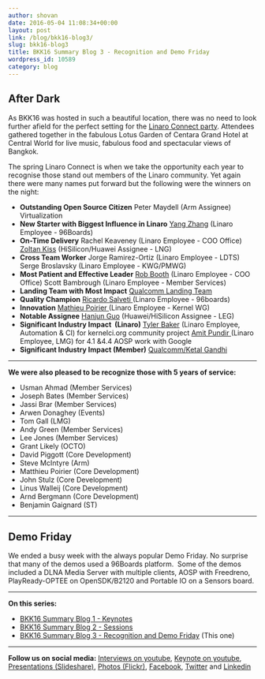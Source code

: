 ```yaml
---
author: shovan
date: 2016-05-04 11:08:34+00:00
layout: post
link: /blog/bkk16-blog3/
slug: bkk16-blog3
title: BKK16 Summary Blog 3 - Recognition and Demo Friday
wordpress_id: 10589
category: blog
---
```


## After Dark

As BKK16 was hosted in such a beautiful location, there was no need to look further afield for the perfect setting for the [Linaro Connect party](https://flic.kr/s/aHskvTDhFc). Attendees gathered together in the fabulous Lotus Garden of Centara Grand Hotel at Central World for live music, fabulous food and spectacular views of Bangkok.

The spring Linaro Connect is when we take the opportunity each year to recognise those stand out members of the Linaro community. Yet again there were many names put forward but the following were the winners on the night:

- **Outstanding Open Source Citizen**
  Peter Maydell (Arm Assignee) Virtualization
- **New Starter with Biggest Influence in Linaro**
  [Yang Zhang](https://www.flickr.com/photos/linaroorg/25384586300/in/album-72157665519520505/) (Linaro Employee - 96Boards)
- **On-Time Delivery**
  Rachel Keaveney (Linaro Employee - COO Office)
  [Zoltan Kiss](https://www.flickr.com/photos/linaroorg/25592759911/in/album-72157665519520505/) (HiSilicon/Huawei Assignee - LNG)
- **Cross Team Worker**
  Jorge Ramirez-Ortiz (Linaro Employee - LDTS)
  Serge Broslavsky (Linaro Employee - KWG/PMWG)
- **Most Patient and Effective Leader**
  [Rob Booth](https://www.flickr.com/photos/linaroorg/25659259796/in/album-72157665519520505/) (Linaro Employee - COO Office)
  Scott Bambrough (Linaro Employee - Member Services)
- **Landing Team with Most Impact**
  [Qualcomm Landing Team](https://www.flickr.com/photos/linaroorg/25054922664/in/album-72157665519520505/)
- **Quality Champion**
  [Ricardo Salveti ](https://www.flickr.com/photos/linaroorg/25685445045/in/album-72157665519520505/)(Linaro Employee - 96boards)
- **Innovation**
  [Mathieu Poirier ](https://www.flickr.com/photos/linaroorg/25054922114/in/album-72157665519520505/)(Linaro Employee - Kernel WG)
- **Notable Assignee**
  [Hanjun Guo](https://www.flickr.com/photos/linaroorg/25058691303/in/album-72157665519520505/) (Huawei/HiSilicon Assignee - LEG)
- **Significant Industry Impact  (Linaro)**
  [Tyler Baker](https://www.flickr.com/photos/linaroorg/25384589680/in/album-72157665519520505/) (Linaro Employee, Automation & CI) for kernelci.org community project
  [Amit Pundir ](https://www.flickr.com/photos/linaroorg/25384589680/in/album-72157665519520505/)(Linaro Employee, LMG) for 4.1 &4.4 AOSP work with Google
- **Significant Industry Impact (Member)**
  [Qualcomm/Ketal Gandhi](https://www.flickr.com/photos/linaroorg/25384588620/in/album-72157665519520505/)

---

**We were also pleased to be recognize those with 5 years of service:**

- Usman Ahmad (Member Services)
- Joseph Bates (Member Services)
- Jassi Brar (Member Services)
- Arwen Donaghey (Events)
- Tom Gall (LMG)
- Andy Green (Member Services)
- Lee Jones (Member Services)
- Grant Likely (OCTO)
- David Piggott (Core Development)
- Steve McIntyre (Arm)
- Matthieu Poirier (Core Development)
- John Stulz (Core Development)
- Linus Walleij (Core Development)
- Arnd Bergmann (Core Development)
- Benjamin Gaignard (ST)

---

## Demo Friday

We ended a busy week with the always popular Demo Friday. No surprise that many of the demos used a 96Boards platform.  Some of the demos included a DLNA Media Server with multiple clients, AOSP with Freedreno, PlayReady-OPTEE on OpenSDK/B2120 and Portable IO on a Sensors board.

---

**On this series:**

- [BKK16 Summary Blog 1 - Keynotes](/blog/bkk16-blog1/)
- [BKK16 Summary Blog 2 - Sessions](/blog/bkk16-blog2/)
- [BKK16 Summary Blog 3 - Recognition and Demo Friday](/blog/bkk16-blog3/) (This one)

---

**Follow us on social media:**
[Interviews on youtube](https://www.youtube.com/user/linaroorg?sub_confirmation=1&utm_source=Linaro.org&utm_medium=blog&utm_campaign=social), [Keynote on youtube](https://www.youtube.com/user/linaroOnAir?sub_confirmation=1&utm_source=Linaro.org&utm_medium=blog&utm_campaign=social), [Presentations (Slideshare)](http://www.slideshare.net/linaroorg?utm_source=Linaro.org&utm_medium=blog&utm_campaign=social),
[Photos (Flickr)](https://www.flickr.com/photos/linaroorg?utm_source=Linaro.org&utm_medium=blog&utm_campaign=social), [Facebook](https://www.facebook.com/LinaroOrg?utm_source=Linaro.org&utm_medium=blog&utm_campaign=social), [Twitter](https://twitter.com/linaroorg?utm_source=Linaro.org&utm_medium=blog&utm_campaign=social) and [Linkedin](https://www.linkedin.com/company/1026961?utm_source=Linaro.org&utm_medium=blog&utm_campaign=social)
